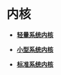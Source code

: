 # 内核



- **[轻量系统内核](kernel-mini.md)**

- **[小型系统内核](kernel-small.md)**

- **[标准系统内核](kernel-standard.md)**